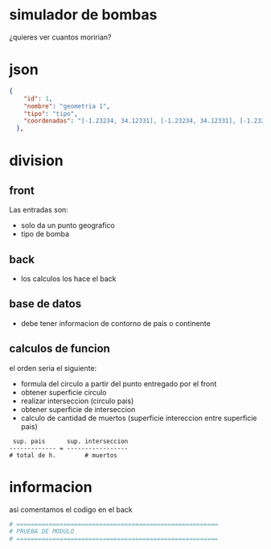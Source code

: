 # simulador de bombas
 ¿quieres ver cuantos moririan?


# json
```json
{
    "id": 1,
    "nombre": "geometria 1",
    "tipo": "tipo",
    "coordenadas": "[-1.23234, 34.12331], [-1.23234, 34.12331], [-1.23234, 34.12331], [-1.23234, 34.12331]"
  },
```
# division
## front
Las entradas son:
- solo da un punto geografico
- tipo de bomba
## back
- los calculos los hace el back
## base de datos
- debe tener informacion de contorno de pais o continente
## calculos de funcion
el orden seria el siguiente:
- formula del circulo a partir del punto entregado por el front
- obtener superficie circulo
- realizar interseccion (circulo pais)
- obtener superficie de interseccion
- calculo de cantidad de muertos (superficie intereccion entre superficie pais)

```
 sup. pais      sup. interseccion
------------- = -----------------
# total de h.        # muertos
```

# informacion
asi comentamos el codigo en el back
```python
# ========================================================
# PRUEBA DE MODULO
# ========================================================
```